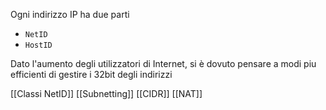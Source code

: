Ogni indirizzo IP ha due parti 
- `NetID` 
- `HostID`

Dato l'aumento degli utilizzatori di Internet, si è dovuto pensare a modi piu efficienti di gestire i 32bit degli indirizzi

[[Classi NetID]]
[[Subnetting]]
[[CIDR]]
[[NAT]]